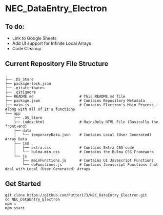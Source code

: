 # NEC_DataEntry_Electron

## To do:
* Link to Google Sheets
* Add UI support for Infinite Local Arrays
* Code Cleanup

## Current Repository File Structure

    .
    ├── .DS_Store
    ├── package-lock.json
    ├── .gitattributes
    ├── .gitignore
    ├── README.md                     # This README.md file
    ├── package.json                  # Contains Repository Metadata
    ├── main.js                       # Contains Electron's Main Process - Along with all of it's functions
    └── app
        ├── .DS_Store
        ├── index.html                # Main/Only HTML File (Basically the front-end)
        ├── data
        │   └── temporaryData.json    # Contains Local (User Generated) Array Data
        ├── css
        │   ├── extra.css             # Contains Extra CSS code
        │   └── bulma.min.css         # Contains the Bulma CSS Framework
        └── js
            ├── mainFunctions.js      # Contains UI Javascript Functions
            └── dbFunctions.js        # Contains Javascript Functions that deal with Local (User Generated) Arrays

## Get Started
    git clone https://github.com/Putter173/NEC_DataEntry_Electron.git
    cd NEC_DataEntry_Electron
    npm i
    npm start
